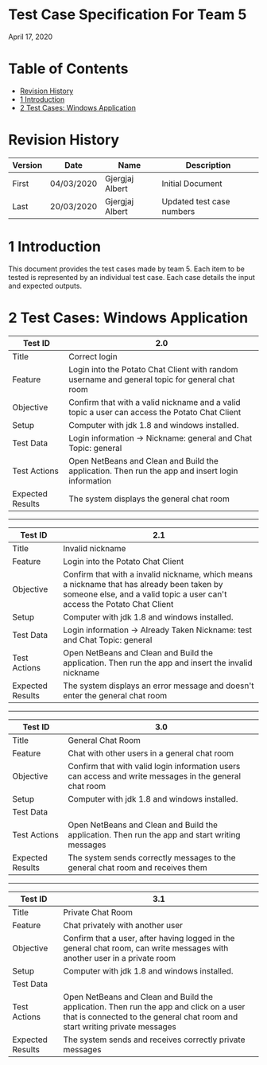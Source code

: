 # Test Case Specification For Team 5

April 17, 2020

# Table of Contents
- [Revision History](#revision-history)
- [1 Introduction](#1-introduction)
- [2 Test Cases: Windows Application](#2-test-cases-windows-application)


# Revision History

| **Version** | **Date** | **Name** | **Description** |
| --- | --- | --- | --- |
| First | 04/03/2020 | Gjergjaj Albert | Initial Document |
| Last | 20/03/2020 | Gjergjaj Albert | Updated test case numbers |

# 1 Introduction

This document provides the test cases made by team 5. Each item to be tested is represented by an individual test case.  Each case details the input and expected outputs.

# 2 Test Cases: Windows Application

| Test ID | 2.0 |
| --- | --- |
| Title | Correct login |
| Feature | Login into the Potato Chat Client with random username and general topic for general chat room |
| Objective | Confirm that with a valid nickname and a valid topic a user can access the Potato Chat Client|
| Setup     | Computer with jdk 1.8 and windows installed.
| Test Data | Login information -> Nickname: general and Chat Topic: general |
| Test Actions | Open NetBeans and Clean and Build the application. Then run the app and insert login information |
| Expected Results | The system displays the general chat room |
___
| Test ID | 2.1 |
| --- | --- |
| Title | Invalid nickname |
| Feature | Login into the Potato Chat Client |
| Objective | Confirm that with a invalid nickname, which means a nickname that has already been taken by someone else, and a valid topic a user can't access the Potato Chat Client|
| Setup     | Computer with jdk 1.8 and windows installed.
| Test Data | Login information -> Already Taken Nickname: test and Chat Topic: general |
| Test Actions | Open NetBeans and Clean and Build the application. Then run the app and insert the invalid nickname |
| Expected Results | The system displays an error message and doesn't enter the general chat room |
___
| Test ID | 3.0 |
| --- | --- |
| Title | General Chat Room |
| Feature | Chat with other users in a general chat room |
| Objective | Confirm that with valid login information users can access and write messages in the general chat room|
| Setup     | Computer with jdk 1.8 and windows installed.
| Test Data |  |
| Test Actions | Open NetBeans and Clean and Build the application. Then run the app and start writing messages |
| Expected Results | The system sends correctly messages to the general chat room and receives them |
___
| Test ID | 3.1 |
| --- | --- |
| Title | Private Chat Room |
| Feature | Chat privately with another user |
| Objective | Confirm that a user, after having logged in the general chat room, can write messages with another user in a private room |
| Setup     | Computer with jdk 1.8 and windows installed.
| Test Data |  |
| Test Actions | Open NetBeans and Clean and Build the application. Then run the app and click on a user that is connected to the general chat room and start writing private messages |
| Expected Results | The system sends and receives correctly private messages |
